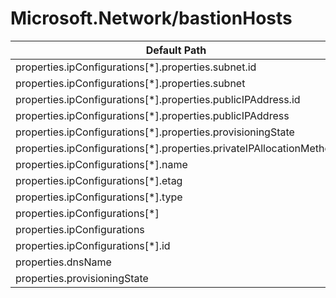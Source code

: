 # Microsoft.Network/bastionHosts

| Default Path | Alias |
|---|---|
| properties.ipConfigurations[*].properties.subnet.id | Microsoft.Network/bastionHosts/ipConfigurations[*].subnet.id |
| properties.ipConfigurations[*].properties.subnet | Microsoft.Network/bastionHosts/ipConfigurations[*].subnet |
| properties.ipConfigurations[*].properties.publicIPAddress.id | Microsoft.Network/bastionHosts/ipConfigurations[*].publicIPAddress.id |
| properties.ipConfigurations[*].properties.publicIPAddress | Microsoft.Network/bastionHosts/ipConfigurations[*].publicIPAddress |
| properties.ipConfigurations[*].properties.provisioningState | Microsoft.Network/bastionHosts/ipConfigurations[*].provisioningState |
| properties.ipConfigurations[*].properties.privateIPAllocationMethod | Microsoft.Network/bastionHosts/ipConfigurations[*].privateIPAllocationMethod |
| properties.ipConfigurations[*].name | Microsoft.Network/bastionHosts/ipConfigurations[*].name |
| properties.ipConfigurations[*].etag | Microsoft.Network/bastionHosts/ipConfigurations[*].etag |
| properties.ipConfigurations[*].type | Microsoft.Network/bastionHosts/ipConfigurations[*].type |
| properties.ipConfigurations[*] | Microsoft.Network/bastionHosts/ipConfigurations[*] |
| properties.ipConfigurations | Microsoft.Network/bastionHosts/ipConfigurations |
| properties.ipConfigurations[*].id | Microsoft.Network/bastionHosts/ipConfigurations[*].id |
| properties.dnsName | Microsoft.Network/bastionHosts/dnsName |
| properties.provisioningState | Microsoft.Network/bastionHosts/provisioningState |

